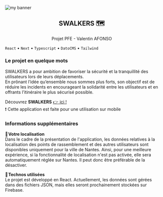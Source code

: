 <img src="https://github.com/valentin-afonso/swalkers/assets/74588309/f364af80-6d2a-4b00-9076-e69fc2ceaa6c.jpg" alt="my banner" >

## <p align="center">SWALKERS 🗺️</p>
<p align="center">Projet PFE - Valentin AFONSO</p>  

`React`  •  `Next`  •  `Typescript`  •  `DatoCMS`  •   `Tailwind`   

### Le projet en quelque mots
SWALKERS a pour ambition de favoriser la sécurité et la tranquillité des utilisateurs lors de leurs déplacements.  
En prônant l’idée qu’ensemble nous sommes plus forts, son objectif est de réduire les incidents en encourageant la solidarité entre les utilisateurs et en offrants l’itinéraire le plus sécurisé possible.

Découvrez __SWALKERS__ [👉  ici !](https://app.vercel.app/)  
❗ Cette application est faite pour une utilisation sur mobile

### Informations supplémentaires
📌 __Votre localisation__  
Dans le cadre de la présentation de l'application, les données relatives à la localisation des points de rassemblement et des autres utilisateurs sont disponibles uniquement pour la ville de Nantes. Ainsi, pour une meilleure expérience, si la fonctionnalité de localisation n'est pas activée, elle sera automatiquement réglée sur Nantes. Il peut donc être préférable de la désactiver.

🚀 __Technos utilisées__  
Le projet est développé en React. Actuellement, les données sont gérées dans des fichiers JSON, mais elles seront prochainement stockées sur Firebase.


